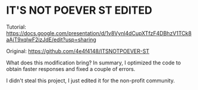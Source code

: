 # IT'S NOT POEVER ST EDITED
Tutorial:
https://docs.google.com/presentation/d/1v8Vynl4dCupXTfzF4DBhzV1TCk8aAjT9xqlwF2izJdE/edit?usp=sharing

Original:
https://github.com/4e4f4148/ITSNOTPOEVER-ST

What does this modification bring?
In summary, I optimized the code to obtain faster responses and fixed a couple of errors.

I didn't steal this project, I just edited it for the non-profit community.
